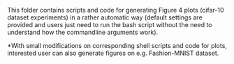 This folder contains scripts and code for generating Figure 4 plots (cifar-10 dataset experiments) in a rather automatic way (default settings are provided and users just need to run the bash script without the need to understand how the commandline arguments work). 

*With small modifications on corresponding shell scripts and code for plots, interested user can also generate figures on e.g. Fashion-MNIST dataset.

